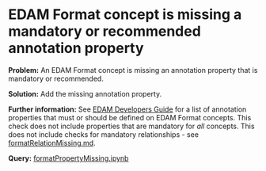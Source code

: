# EDAM Format concept is missing a mandatory or recommended annotation property

**Problem:** An EDAM Format concept is missing an annotation property that is mandatory or recommended.

**Solution:** Add the missing annotation property.

**Further information:** See [EDAM Developers Guide](https://edamontologydocs.readthedocs.io/en/latest/developers_guide.html#deprecating-concepts) for a list of annotation properties that must or should be defined on EDAM Format concepts.  This check does not include properties that are mandatory for *all* concepts. This does not include checks for mandatory relationships - see [formatRelationMissing.md](formatRelationMissing.md).


**Query:** [formatPropertyMissing.ipynb](https://github.com/edamontology/edamverify/blob/master/queries/formatPropertyMissing.ipynb)
